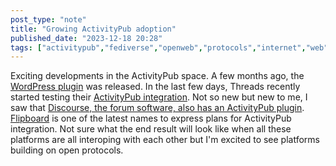 ```yaml
---
post_type: "note" 
title: "Growing ActivityPub adoption"
published_date: "2023-12-18 20:28"
tags: ["activitypub","fediverse","openweb","protocols","internet","web"]
---
```


Exciting developments in the ActivityPub space. A few months ago, the [WordPress plugin](/feed/wordpress-activitypub-plugin) was released. In the last few days, Threads recently started testing their [ActivityPub integration](https://www.theverge.com/2023/12/13/24000120/threads-meta-activitypub-test-mastodon). Not so new but new to me, I saw that [Discourse, the forum software, also has an ActivityPub plugin](https://meta.discourse.org/t/activitypub-plugin/266794). [Flipboard](https://www.theverge.com/2023/12/18/24006062/flipboard-fediverse-mastodon-activitypub-profiles-social) is one of the latest names to express plans for ActivityPub integration. Not sure what the end result will look like when all these platforms are all interoping with each other but I'm excited to see platforms building on open protocols. 